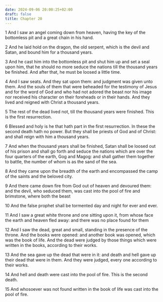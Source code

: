 ```yaml
---
date: 2024-09-06 20:00:25+02:00
draft: false
title: Chapter 20
---
```




1 And I saw an angel coming down from heaven, having the key of the bottomless pit and a great chain in his hand.

2 And he laid hold on the dragon, the old serpent, which is the devil and Satan, and bound him for a thousand years.

3 And he cast him into the bottomless pit and shut him up and set a seal upon him, that he should no more seduce the nations till the thousand years be finished. And after that, he must be loosed a little time.

4 And I saw seats. And they sat upon them: and judgment was given unto them. And the souls of them that were beheaded for the testimony of Jesus and for the word of God and who had not adored the beast nor his image nor received his character on their foreheads or in their hands. And they lived and reigned with Christ a thousand years.

5 The rest of the dead lived not, till the thousand years were finished. This is the first resurrection.

6 Blessed and holy is he that hath part in the first resurrection. In these the second death hath no power. But they shall be priests of God and of Christ: and shall reign with him a thousand years.

7 And when the thousand years shall be finished, Satan shall be loosed out of his prison and shall go forth and seduce the nations which are over the four quarters of the earth, Gog and Magog: and shall gather them together to battle, the number of whom is as the sand of the sea.

8 And they came upon the breadth of the earth and encompassed the camp of the saints and the beloved city.

9 And there came down fire from God out of heaven and devoured them: and the devil, who seduced them, was cast into the pool of fire and brimstone, where both the beast

10 And the false prophet shall be tormented day and night for ever and ever.

11 And I saw a great white throne and one sitting upon it, from whose face the earth and heaven fled away: and there was no place found for them

12 And I saw the dead, great and small, standing in the presence of the throne. And the books were opened: and another book was opened, which was the book of life. And the dead were judged by those things which were written in the books, according to their works.

13 And the sea gave up the dead that were in it: and death and hell gave up their dead that were in them. And they were judged, every one according to their works.

14 And hell and death were cast into the pool of fire. This is the second death.

15 And whosoever was not found written in the book of life was cast into the pool of fire.

